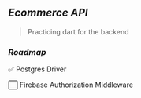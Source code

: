 ## _Ecommerce API_

> Practicing dart for the backend

### _Roadmap_

:white_check_mark: Postgres Driver

:white_large_square: Firebase Authorization Middleware
